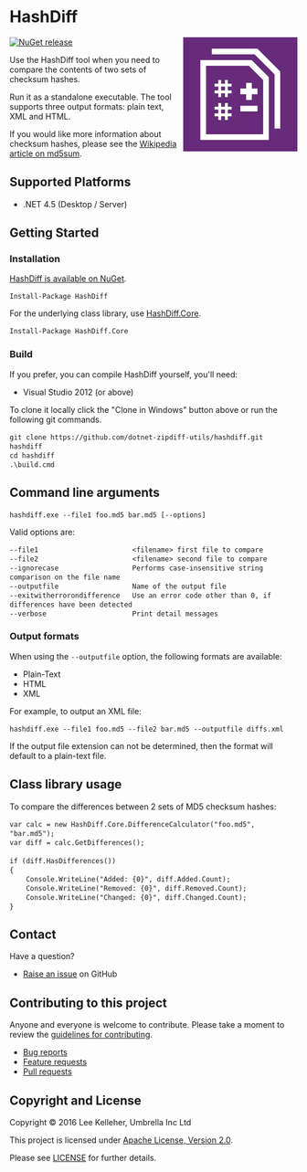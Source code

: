 # HashDiff

<img align="right" src="docs/dotnet-hashdiff.png">

[![NuGet release](https://img.shields.io/nuget/v/HashDiff.Core.svg)](https://www.nuget.org/packages/HashDiff.Core)

Use the HashDiff tool when you need to compare the contents of two sets of checksum hashes.

Run it as a standalone executable. The tool supports three output formats: plain text, XML and HTML.

If you would like more information about checksum hashes, please see the [Wikipedia article on md5sum](http://en.wikipedia.org/wiki/Md5sum).

## Supported Platforms

* .NET 4.5 (Desktop / Server)


## Getting Started

### Installation

[HashDiff is available on NuGet](https://www.nuget.org/packages/HashDiff).

	Install-Package HashDiff

For the underlying class library, use [HashDiff.Core](https://www.nuget.org/packages/HashDiff.Core).

	Install-Package HashDiff.Core


### Build

If you prefer, you can compile HashDiff yourself, you'll need:

* Visual Studio 2012 (or above)

To clone it locally click the "Clone in Windows" button above or run the following git commands.

	git clone https://github.com/dotnet-zipdiff-utils/hashdiff.git hashdiff
	cd hashdiff
	.\build.cmd


## Command line arguments

	hashdiff.exe --file1 foo.md5 bar.md5 [--options]

Valid options are:

	--file1                       <filename> first file to compare
	--file2                       <filename> second file to compare
	--ignorecase                  Performs case-insensitive string comparison on the file name
	--outputfile                  Name of the output file
	--exitwitherrorondifference   Use an error code other than 0, if differences have been detected
	--verbose                     Print detail messages

### Output formats

When using the `--outputfile` option, the following formats are available:

* Plain-Text
* HTML
* XML

For example, to output an XML file:

	hashdiff.exe --file1 foo.md5 --file2 bar.md5 --outputfile diffs.xml

If the output file extension can not be determined, then the format will default to a plain-text file.


## Class library usage

To compare the differences between 2 sets of MD5 checksum hashes:

	var calc = new HashDiff.Core.DifferenceCalculator("foo.md5", "bar.md5");
	var diff = calc.GetDifferences();

	if (diff.HasDifferences())
	{
		Console.WriteLine("Added: {0}", diff.Added.Count);
		Console.WriteLine("Removed: {0}", diff.Removed.Count);
		Console.WriteLine("Changed: {0}", diff.Changed.Count);
	}


## Contact

Have a question?

* [Raise an issue](https://github.com/dotnet-zipdiff-utils/hashdiff/issues) on GitHub


## Contributing to this project

Anyone and everyone is welcome to contribute. Please take a moment to review the [guidelines for contributing](CONTRIBUTING.md).

* [Bug reports](CONTRIBUTING.md#bugs)
* [Feature requests](CONTRIBUTING.md#features)
* [Pull requests](CONTRIBUTING.md#pull-requests)


## Copyright and License

Copyright &copy; 2016 Lee Kelleher, Umbrella Inc Ltd

This project is licensed under [Apache License, Version 2.0](http://www.apache.org/licenses/LICENSE-2.0).

Please see [LICENSE](LICENSE.md) for further details.
